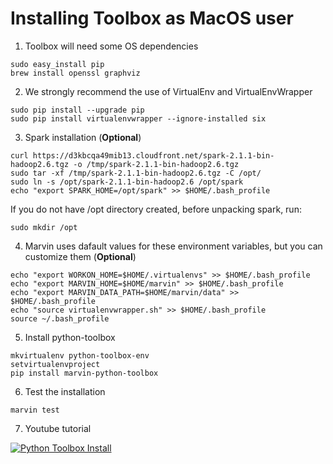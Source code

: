 # Installing Toolbox as MacOS user

1. Toolbox will need some OS dependencies
```
sudo easy_install pip
brew install openssl graphviz
```

2. We strongly recommend the use of VirtualEnv and VirtualEnvWrapper
```
sudo pip install --upgrade pip
sudo pip install virtualenvwrapper --ignore-installed six
```

3. Spark installation (**Optional**)
```
curl https://d3kbcqa49mib13.cloudfront.net/spark-2.1.1-bin-hadoop2.6.tgz -o /tmp/spark-2.1.1-bin-hadoop2.6.tgz
sudo tar -xf /tmp/spark-2.1.1-bin-hadoop2.6.tgz -C /opt/
sudo ln -s /opt/spark-2.1.1-bin-hadoop2.6 /opt/spark
echo "export SPARK_HOME=/opt/spark" >> $HOME/.bash_profile
```

If you do not have /opt directory created, before unpacking spark, run:
```
sudo mkdir /opt
```

4. Marvin uses dafault values for these environment variables, but you can customize them (**Optional**)
```
echo "export WORKON_HOME=$HOME/.virtualenvs" >> $HOME/.bash_profile
echo "export MARVIN_HOME=$HOME/marvin" >> $HOME/.bash_profile
echo "export MARVIN_DATA_PATH=$HOME/marvin/data" >> $HOME/.bash_profile
echo "source virtualenvwrapper.sh" >> $HOME/.bash_profile
source ~/.bash_profile
```

5. Install python-toolbox
```
mkvirtualenv python-toolbox-env
setvirtualenvproject
pip install marvin-python-toolbox
```

6. Test the installation
```
marvin test
```

7. Youtube tutorial

[![Python Toolbox Install](http://img.youtube.com/vi/2iljFG9EZ_Q/0.jpg)](https://www.youtube.com/watch?v=2iljFG9EZ_Q "Python Toolbox Install")